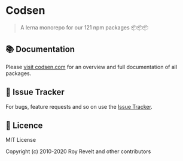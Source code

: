 # Codsen

> A lerna monorepo for our 121 npm packages 📦📦📦

## 📚 Documentation

Please [visit codsen.com](https://codsen.com/os/) for an overview and full documentation of all packages.

## 🐛 Issue Tracker

For bugs, feature requests and so on use the [Issue Tracker](https://todo.sr.ht/~royston/codsen-issue-tracker).

## 💼 Licence

MIT License

Copyright (c) 2010-2020 Roy Revelt and other contributors
